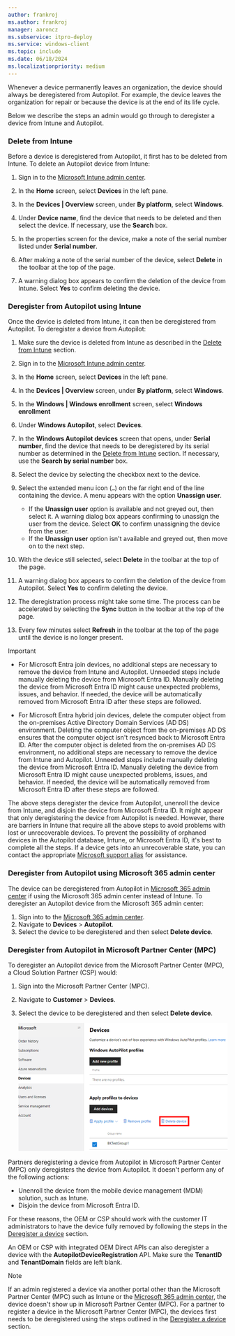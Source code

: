 ```yaml
---
author: frankroj
ms.author: frankroj
manager: aaroncz
ms.subservice: itpro-deploy
ms.service: windows-client
ms.topic: include
ms.date: 06/18/2024
ms.localizationpriority: medium
---
```


<!-- This file is shared by the following articles:

registration-overview.md
autopilot-motherboard-replacement.md

Headings are driven by article context. -->

Whenever a device permanently leaves an organization, the device should always be deregistered from Autopilot. For example, the device leaves the organization for repair or because the device is at the end of its life cycle.

Below we describe the steps an admin would go through to deregister a device from Intune and Autopilot.

### Delete from Intune

Before a device is deregistered from Autopilot, it first has to be deleted from Intune. To delete an Autopilot device from Intune:

1. Sign in to the [Microsoft Intune admin center](https://go.microsoft.com/fwlink/?linkid=2109431).

1. In the **Home** screen, select **Devices** in the left pane.

1. In the **Devices | Overview** screen, under **By platform**, select **Windows**.

1. Under **Device name**, find the device that needs to be deleted and then select the device. If necessary, use the **Search** box.

1. In the properties screen for the device, make a note of the serial number listed under **Serial number**.

1. After making a note of the serial number of the device, select **Delete** in the toolbar at the top of the page.

1. A warning dialog box appears to confirm the deletion of the device from Intune. Select **Yes** to confirm deleting the device.

### Deregister from Autopilot using Intune

Once the device is deleted from Intune, it can then be deregistered from Autopilot. To deregister a device from Autopilot:

1. Make sure the device is deleted from Intune as described in the [Delete from Intune](#delete-from-intune) section.

1. Sign in to the [Microsoft Intune admin center](https://go.microsoft.com/fwlink/?linkid=2109431).

1. In the **Home** screen, select **Devices** in the left pane.

1. In the **Devices | Overview** screen, under **By platform**, select **Windows**.

1. In the **Windows | Windows enrollment** screen, select **Windows enrollment**

1. Under **Windows Autopilot**, select **Devices**.

1. In the **Windows Autopilot devices** screen that opens, under **Serial number**, find the device that needs to be deregistered by its serial number as determined in the [Delete from Intune](#delete-from-intune) section. If necessary, use the **Search by serial number** box.

1. Select the device by selecting the checkbox next to the device.

1. Select the extended menu icon (`…`) on the far right end of the line containing the device. A menu appears with the option **Unassign user**.

   - If the **Unassign user** option is available and not greyed out, then select it. A warning dialog box appears confirming to unassign the user from the device. Select **OK** to confirm unassigning the device from the user.
   - If the **Unassign user** option isn't available and greyed out, then move on to the next step.

1. With the device still selected, select **Delete** in the toolbar at the top of the page.

1. A warning dialog box appears to confirm the deletion of the device from Autopilot. Select **Yes** to confirm deleting the device.

1. The deregistration process might take some time. The process can be accelerated by selecting the **Sync** button in the toolbar at the top of the page.

1. Every few minutes select **Refresh** in the toolbar at the top of the page until the device is no longer present.

> [!IMPORTANT]
>
> - For Microsoft Entra join devices, no additional steps are necessary to remove the device from Intune and Autopilot. Unneeded steps include manually deleting the device from Microsoft Entra ID. Manually deleting the device from Microsoft Entra ID might cause unexpected problems, issues, and behavior. If needed, the device will be automatically removed from Microsoft Entra ID after these steps are followed.
>
> - For Microsoft Entra hybrid join devices, delete the computer object from the on-premises Active Directory Domain Services (AD DS) environment. Deleting the computer object from the on-premises AD DS ensures that the computer object isn't resynced back to Microsoft Entra ID. After the computer object is deleted from the on-premises AD DS environment, no additional steps are necessary to remove the device from Intune and Autopilot. Unneeded steps include manually deleting the device from Microsoft Entra ID. Manually deleting the device from Microsoft Entra ID might cause unexpected problems, issues, and behavior. If needed, the device will be automatically removed from Microsoft Entra ID after these steps are followed.

The above steps deregister the device from Autopilot, unenroll the device from Intune, and disjoin the device from Microsoft Entra ID. It might appear that only deregistering the device from Autopilot is needed. However, there are barriers in Intune that require all the above steps to avoid problems with lost or unrecoverable devices. To prevent the possibility of orphaned devices in the Autopilot database, Intune, or Microsoft Entra ID, it's best to complete all the steps. If a device gets into an unrecoverable state, you can contact the appropriate [Microsoft support alias](../autopilot-support.md) for assistance.

### Deregister from Autopilot using Microsoft 365 admin center

The device can be deregistered from Autopilot in [Microsoft 365 admin center](https://admin.microsoft.com/) if using the Microsoft 365 admin center instead of Intune. To deregister an Autopilot device from the Microsoft 365 admin center:

1. Sign into to the [Microsoft 365 admin center](https://admin.microsoft.com/).
1. Navigate to **Devices** > **Autopilot**.
1. Select the device to be deregistered and then select **Delete device**.

### Deregister from Autopilot in Microsoft Partner Center (MPC)

To deregister an Autopilot device from the Microsoft Partner Center (MPC), a Cloud Solution Partner (CSP) would:

1. Sign into the Microsoft Partner Center (MPC).
1. Navigate to **Customer** > **Devices**.
1. Select the device to be deregistered and then select **Delete device**.

   ![Screenshot of delete device](../images/devices.png)

Partners deregistering a device from Autopilot in Microsoft Partner Center (MPC) only deregisters the device from Autopilot. It doesn't perform any of the following actions:

- Unenroll the device from the mobile device management (MDM) solution, such as Intune.
- Disjoin the device from Microsoft Entra ID.

For these reasons, the OEM or CSP should work with the customer IT administrators to have the device fully removed by following the steps in the [Deregister a device](#deregister-a-device) section.

An OEM or CSP with integrated OEM Direct APIs can also deregister a device with the **AutopilotDeviceRegistration** API. Make sure the **TenantID** and **TenantDomain** fields are left blank.

> [!NOTE]
>
> If an admin registered a device via another portal other than the Microsoft Partner Center (MPC) such as Intune or the [Microsoft 365 admin center](https://admin.microsoft.com/), the device doesn't show up in Microsoft Partner Center (MPC). For a partner to register a device in the Microsoft Partner Center (MPC), the devices first needs to be deregistered using the steps outlined in the [Deregister a device](#deregister-a-device) section.
